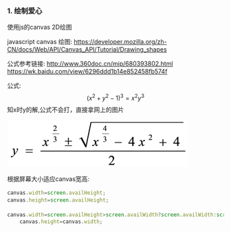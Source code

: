 ### 1. 绘制爱心
使用js的canvas 2D绘图

javascript canvas 绘图:
https://developer.mozilla.org/zh-CN/docs/Web/API/Canvas_API/Tutorial/Drawing_shapes

公式参考链接:
http://www.360doc.cn/mip/680393802.html
https://wk.baidu.com/view/6296ddd1b14e852458fb574f

公式:
$$
(x^2 + y^2-1)^3=x^2y^3
$$
知x时y的解,公式不会打，直接拿网上的图片

![](README/formula.png)


根据屏幕大小适应canvas宽高:
```js
canvas.width=screen.availHeight;
canvas.height=screen.availHeight;

canvas.width=screen.availHeight>screen.availWidth?screen.availWidth:screen.availHeight;
    canvas.height=canvas.width;
```